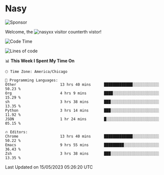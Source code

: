 # Nasy

<!--
<p align="center">
<img height="200" src="https://github-readme-stats.vercel.app/api?username=nasyxx&count_private=true&show_icons=true&theme=dracula&include_all_commits=true"/>
<img height="200" src="https://github-readme-stats.vercel.app/api/top-langs/?username=nasyxx&theme=dracula&hide=html,jupyter+notebook&count_private=true&show_icons=true"/>
</p>

  
----------------
-->

![Sponsor](https://img.shields.io/static/v1.svg?label=Sponsor&message=%E2%9D%A4&logo=GitHub&style=flat&color=pink)
 
Welcome, the ![nasyxx visitor counter](https://count.getloli.com/get/@nasyxx?theme=rule34)th vistor!
 
<!--START_SECTION:waka-->
![Code Time](http://img.shields.io/badge/Code%20Time-3%2C515%20hrs%2050%20mins-blue)

![Lines of code](https://img.shields.io/badge/From%20Hello%20World%20I%27ve%20Written-6.2%20million%20lines%20of%20code-blue)

📊 **This Week I Spent My Time On** 

```text
🕑︎ Time Zone: America/Chicago

💬 Programming Languages: 
Other                    13 hrs 40 mins      █████████████░░░░░░░░░░░░   50.23 % 
Org                      4 hrs 9 mins        ████░░░░░░░░░░░░░░░░░░░░░   15.29 % 
sh                       3 hrs 38 mins       ███░░░░░░░░░░░░░░░░░░░░░░   13.35 % 
Python                   3 hrs 14 mins       ███░░░░░░░░░░░░░░░░░░░░░░   11.92 % 
JSON                     1 hr 24 mins        █░░░░░░░░░░░░░░░░░░░░░░░░   05.15 % 

🔥 Editors: 
Chrome                   13 hrs 40 mins      █████████████░░░░░░░░░░░░   50.22 % 
Emacs                    9 hrs 55 mins       █████████░░░░░░░░░░░░░░░░   36.43 % 
Zsh                      3 hrs 38 mins       ███░░░░░░░░░░░░░░░░░░░░░░   13.35 % 
```


 Last Updated on 15/05/2023 05:26:20 UTC
<!--END_SECTION:waka-->

<!-- ![visitors](https://visitor-badge.laobi.icu/badge?page_id=nasyxx.nasyxx) -->
